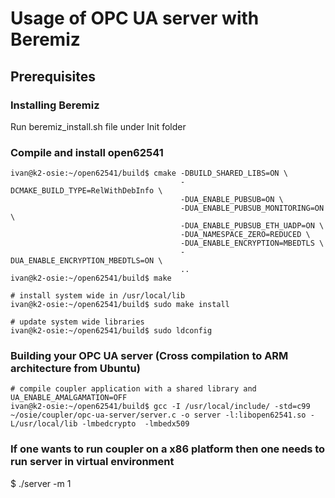 # Usage of OPC UA server with Beremiz

## Prerequisites

### Installing Beremiz

Run beremiz_install.sh file under Init folder

### Compile and install open62541

    ivan@k2-osie:~/open62541/build$ cmake -DBUILD_SHARED_LIBS=ON \
                                          -DCMAKE_BUILD_TYPE=RelWithDebInfo \
                                          -DUA_ENABLE_PUBSUB=ON \
                                          -DUA_ENABLE_PUBSUB_MONITORING=ON \
                                          -DUA_ENABLE_PUBSUB_ETH_UADP=ON \
                                          -DUA_NAMESPACE_ZERO=REDUCED \
                                          -DUA_ENABLE_ENCRYPTION=MBEDTLS \
                                          -DUA_ENABLE_ENCRYPTION_MBEDTLS=ON \
                                          ..
    ivan@k2-osie:~/open62541/build$ make

    # install system wide in /usr/local/lib
    ivan@k2-osie:~/open62541/build$ sudo make install

    # update system wide libraries
    ivan@k2-osie:~/open62541/build$ sudo ldconfig


### Building your OPC UA server (Cross compilation to ARM architecture from Ubuntu)

    # compile coupler application with a shared library and UA_ENABLE_AMALGAMATION=OFF
    ivan@k2-osie:~/open62541/build$ gcc -I /usr/local/include/ -std=c99 ~/osie/coupler/opc-ua-server/server.c -o server -l:libopen62541.so -L/usr/local/lib -lmbedcrypto  -lmbedx509

### If one wants to run coupler on a x86 platform then one needs to run server in virtual environment

$ ./server -m 1
